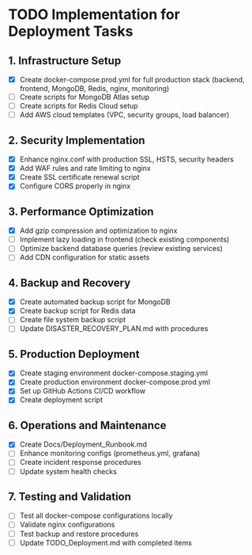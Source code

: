 # TODO Implementation for Deployment Tasks

## 1. Infrastructure Setup
- [x] Create docker-compose.prod.yml for full production stack (backend, frontend, MongoDB, Redis, nginx, monitoring)
- [ ] Create scripts for MongoDB Atlas setup
- [ ] Create scripts for Redis Cloud setup
- [ ] Add AWS cloud templates (VPC, security groups, load balancer)

## 2. Security Implementation
- [x] Enhance nginx.conf with production SSL, HSTS, security headers
- [x] Add WAF rules and rate limiting to nginx
- [x] Create SSL certificate renewal script
- [x] Configure CORS properly in nginx

## 3. Performance Optimization
- [x] Add gzip compression and optimization to nginx
- [ ] Implement lazy loading in frontend (check existing components)
- [ ] Optimize backend database queries (review existing services)
- [ ] Add CDN configuration for static assets

## 4. Backup and Recovery
- [x] Create automated backup script for MongoDB
- [x] Create backup script for Redis data
- [ ] Create file system backup script
- [ ] Update DISASTER_RECOVERY_PLAN.md with procedures

## 5. Production Deployment
- [x] Create staging environment docker-compose.staging.yml
- [x] Create production environment docker-compose.prod.yml
- [x] Set up GitHub Actions CI/CD workflow
- [x] Create deployment script

## 6. Operations and Maintenance
- [x] Create Docs/Deployment_Runbook.md
- [ ] Enhance monitoring configs (prometheus.yml, grafana)
- [ ] Create incident response procedures
- [ ] Update system health checks

## 7. Testing and Validation
- [ ] Test all docker-compose configurations locally
- [ ] Validate nginx configurations
- [ ] Test backup and restore procedures
- [ ] Update TODO_Deployment.md with completed items
